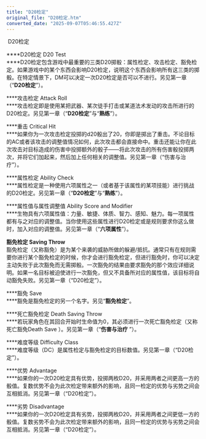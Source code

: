 ```yaml
---
title: "D20检定"
original_file: "D20检定.htm"
converted_date: "2025-09-07T05:46:55.427Z"
---
```


﻿ D20检定   

****D20检定 D20 Test  
****D20检定包含游戏中最重要的三类D20掷骰：属性检定、攻击检定、豁免检定。如果游戏中的某个东西会影响D20检定，说明这个东西会影响所有这三类的掷骰。在特定情景下，DM可以决定一次D20检定是否可以不进行。另见第一章（“**D20检定**”）。

****攻击检定 Attack Roll  
****攻击检定即是使用某把武器、某次徒手打击或某道法术发动的攻击所进行的D20检定。另见第一章（“**D20检定**”与“**熟练**”）。

****重击 Critical Hit  
****如果你为一次攻击检定投掷的d20骰出了20，你即是掷出了重击。不论目标的AC或者该攻击的调整值情况如何，此次攻击都会直接命中。重击还能让你在此次攻击对目标造成的伤害中投掷额外的骰子——将此次攻击的所有伤害骰投掷两次，并将它们加起来，然后加上任何相关的调整值。另见第一章（“伤害与治疗”）。

****属性检定 Ability Check  
****属性检定是一种使用六项属性之一（或者基于该属性的某项技能）进行挑战的D20检定。另见第一章（“**D20检定**”与“**熟练**”）。

****属性值与属性调整值 Ability Score and Modifier  
****生物具有六项属性值：力量、敏捷、体质、智力、感知、魅力。每一项属性都有与之对应的调整值。当你使用这些属性进行D20检定或是规则要求你这么做时，加入对应的调整值。另见第一章（“**六项属性**”）。

****豁免检定 Saving Throw****  
豁免检定（又称豁免）是为某个来袭的威胁所做的躲避/抵抗。通常只有在规则需要你进行某个豁免检定的时候，你才会进行豁免检定，但进行豁免时，你可以决定主动失败于此次豁免而无需掷骰。一次豁免的结果由要求豁免的那个效应详细说明。如果一名目标被迫使进行一次豁免，但又不具备所对应的属性值，该目标将自动豁免失败。另见第一章（“D20检定”）。

****豁免 Save  
****豁免是豁免检定的另一个名字。另见“**豁免检定**”。

****死亡豁免检定 Death Saving Throw  
****若玩家角色在其回合开始时生命值为0，其必须进行一次死亡豁免检定（又称 死亡豁免Death Save ）。另见第一章（“**伤害与治疗** ”）。

****难度等级 Difficulty Class  
****难度等级（DC）是属性检定与豁免检定的目标数值。另见第一章（“D20检定”）。

****优势 Advantage  
****如果你的一次D20检定具有优势，投掷两枚D20，并采用两者之间更高一方的骰值。复数优势不会为此次检定带来额外的影响，且同一检定的优势与劣势之间会互相抵消。另见第一章（“D20检定”）。

****劣势 Disadvantage  
****如果你的一次D20检定具有劣势，投掷两枚D20，并采用两者之间更低一方的骰值。复数劣势不会为此次检定带来额外的影响，且同一检定的优势与劣势之间会互相抵消。另见第一章（“D20检定”）。